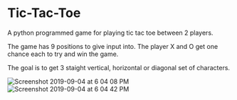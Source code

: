 # Tic-Tac-Toe
A python programmed game for playing tic tac toe between 2 players.

The game has 9 positions to give input into. The player X and O get one chance each to try and win the game.

The goal is to get 3 staight vertical, horizontal or diagonal set of characters.

![Screenshot 2019-09-04 at 6 04 08 PM](https://user-images.githubusercontent.com/53966999/64256023-2bba5880-cf40-11e9-92f9-3418e04ba660.png)            ![Screenshot 2019-09-04 at 6 04 42 PM](https://user-images.githubusercontent.com/53966999/64256084-54425280-cf40-11e9-9b4d-d1ff3cc9331c.png)
